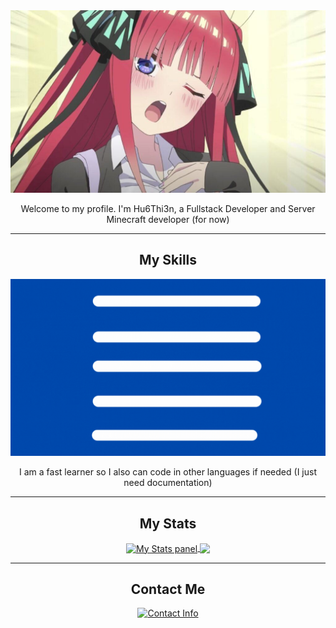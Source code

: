 <div align="center">
    <img src="./assets/banner.png" alt="banner.png"></img>
    <p>Welcome to my profile. I'm Hu6Thi3n, a Fullstack Developer and Server Minecraft developer (for now)</p>
</div>
    
---

<div align="center">
    <h2>My Skills</h2>
    <img src="./assets/skills.gif" alt="skills.gif"></img>
    <p>I am a fast learner so I also can code in other languages if needed (I just need documentation)</p>

---

<h2> My Stats </h2>
<a href="https://github.com/anuraghazra/github-readme-stats">
    <img align="center" src="https://github-readme-stats.vercel.app/api/top-langs/?username=Hu6Thi3nN&theme=tokyonight&layout=compact" alt="My Stats panel"></img>
    <img align="center" src="https://github-readme-stats.vercel.app/api?username=Hu6Thi3n&show_icons=true&layout=compact&theme=tokyonight">
</a>

---

<h2>Contact Me</h2>
<a href="https://discord.com/users/1098517155303141376">
    <img src="https://discord-readme-badge.vercel.app/api?id=1098517155303141376" alt="Contact Info">
</a>
<div>
